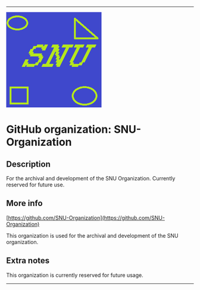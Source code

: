 
***

![SNU_blue_and_gold_legacy_icon.png failed to load. The file may be missing or corrupt. Check the file path for errors first.](/AdditionalInfo/2/SNU-Organization/SNU_blue_and_gold_legacy_icon.png)

# GitHub organization: SNU-Organization

## Description

For the archival and development of the SNU Organization. Currently reserved for future use.

## More info

[https://github.com/SNU-Organization](https://github.com/SNU-Organization)

This organization is used for the archival and development of the SNU organization.

## Extra notes

This organization is currently reserved for future usage.

***
